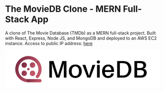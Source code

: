 # The MovieDB Clone - MERN Full-Stack App

A clone of The Movie Database (TMDb) as a MERN full-stack project. Built with React, Express, Node JS, and MongoDB and deployed to an AWS EC2 instance.
Access to public IP address: <a href="http://3.15.163.250/"> here</a>

<p align="center">
<img src="UI/default.png">
</p>

